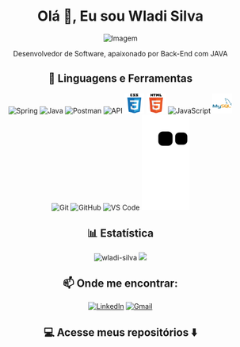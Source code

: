 <div align="center">
  <h1>Olá 👋, Eu sou Wladi Silva</h1>
  <img src="https://raw.githubusercontent.com/MicaelliMedeiros/micaellimedeiros/master/image/computer-illustration.png" alt="Imagem">
  <p>Desenvolvedor de Software, apaixonado por Back-End com JAVA</p>
</div>

<h2 align="center">🔭 Linguagens e Ferramentas</h2>

<div align="center">
  <img src="https://www.vectorlogo.zone/logos/springio/springio-icon.svg" width="35" height="35" alt="Spring">
  <img src="https://www.vectorlogo.zone/logos/java/java-icon.svg" width="40" height="40" alt="Java">
  <img src="https://www.vectorlogo.zone/logos/getpostman/getpostman-icon.svg" width="35" height="35" alt="Postman">
  <img src="https://cdn-icons-png.flaticon.com/512/5968/5968292.png" width="35" height="35" alt="API">
  <img src="https://raw.githubusercontent.com/devicons/devicon/master/icons/css3/css3-original-wordmark.svg" width="40" height="40" alt="CSS3">
  <img src="https://raw.githubusercontent.com/devicons/devicon/master/icons/html5/html5-original-wordmark.svg" width="40" height="40" alt="HTML5">
  <img src="https://img.icons8.com/?size=512&id=laYYF3dV0Iew&format=png" width="40" height="40" alt="JavaScript">
  <img src="https://raw.githubusercontent.com/devicons/devicon/master/icons/mysql/mysql-original-wordmark.svg" width="40" height="40" alt="MySQL">
</div>

<div align="center">
  <img alt="Git" width="40px" src="https://cdn.jsdelivr.net/gh/devicons/devicon/icons/git/git-original.svg">
  <img alt="GitHub" width="40px" src="https://cdn.jsdelivr.net/gh/devicons/devicon/icons/github/github-original.svg">
  <img alt="VS Code" width="40px" src="https://cdn.jsdelivr.net/gh/devicons/devicon/icons/vscode/vscode-original.svg">
  <img src="https://github.com/wladi-silva/wladi-silva/blob/output/github-contribution-grid-snake.svg" alt="Snake animation">
</div>

<h2 align="center">📊 Estatística</h2>

<div align="center">
  <!-- <img src="https://github-readme-stats.vercel.app/api?username=wladi-silva&theme=tokyonight&show_icons=true&locale=en" alt="wladi-silva"> -->
  <img src="https://github-readme-streak-stats.herokuapp.com/?user=wladi-silva&theme=tokyonight" alt="wladi-silva">
  <img height="180em" src="https://github-readme-stats.vercel.app/api/top-langs/?username=wladi-silva&layout=compact&langs_count=7&theme=tokyonight">
</div>

<h2 align="center">📫 Onde me encontrar:</h2>

<div align="center">
  <a href="https://www.linkedin.com/in/wladi-silva/"><img src="https://img.shields.io/badge/linkedin-%230077B5.svg?&style=for-the-badge&logo=linkedin&logoColor=white" alt="LinkedIn"></a>
  <a href="mailto:wladibahia@gmail.com"><img src="https://img.shields.io/badge/-Gmail-FF0000?style=for-the-badge&labelColor=FF0000&logo=gmail&logoColor=white&link=mailto:wladibahia@gmail.com" alt="Gmail"></a>
</div>

<h2 align="center">💻 Acesse meus repositórios ⬇️</h2>

<div align="center">
  
</div>
